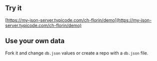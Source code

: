 ## Try it

[https://my-json-server.typicode.com/ch-florin/demo](https://my-json-server.typicode.com/ch-florin/demo)

## Use your own data

Fork it and change `db.json` values or create a repo with a `db.json` file.
